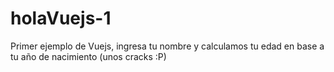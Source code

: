 # holaVuejs-1
Primer ejemplo de Vuejs, ingresa tu nombre y calculamos tu edad en base a tu año de nacimiento (unos cracks :P)
